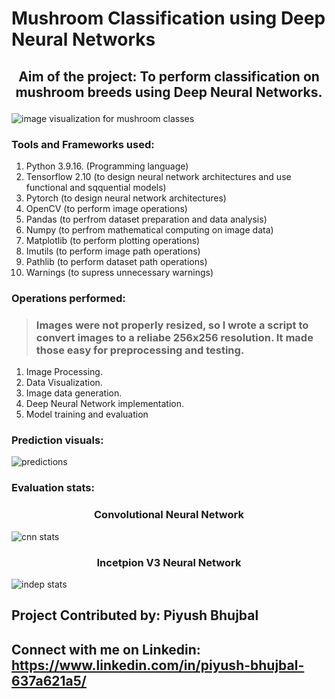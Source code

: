 # Mushroom Classification using Deep Neural Networks

## <p align = "center">Aim of the project: To perform classification on mushroom breeds using Deep Neural Networks.</p>

![image visualization for mushroom classes](https://github.com/PiyushBL45t/DL-Simplified/assets/75735209/231bd3c7-ba12-4ea1-8f08-5e37bd3cae6d)

### Tools and Frameworks used:
1. Python 3.9.16. (Programming language)
2. Tensorflow 2.10 (to design neural network architectures and use functional and sqquential models)
3. Pytorch (to design neural network architectures)
4. OpenCV (to perform image operations)
5. Pandas (to perfrom dataset preparation and data analysis)
6. Numpy (to perfrom mathematical computing on image data)
7. Matplotlib (to perform plotting operations)
8. Imutils (to perform image path operations)
9. Pathlib (to perform dataset path operations)
10. Warnings (to supress unnecessary warnings)

### Operations performed:

> ###  Images were not properly resized, so I wrote a script to convert images to a reliabe 256x256 resolution. It made those easy for preprocessing and testing.

1. Image Processing.
2. Data Visualization.
3. Image data generation.
4. Deep Neural Network implementation.
5. Model training and evaluation

### Prediction visuals:

![predictions](https://github.com/PiyushBL45t/DL-Simplified/assets/75735209/9a1fc5c7-63e3-4d05-b0cd-0ddc22808f7c)

### Evaluation stats:

### <p align = "center">Convolutional Neural Network </p>

![cnn stats](https://github.com/PiyushBL45t/DL-Simplified/assets/75735209/2865cb07-0ab6-4f5d-927d-3eccee6bd37e)

### <p align = "center">Incetpion V3 Neural Network </p>


![indep stats](https://github.com/PiyushBL45t/DL-Simplified/assets/75735209/f0a8d3b8-8f5c-47c2-b44d-f027c1028dbf)

## Project Contributed by: Piyush Bhujbal
## Connect with me on Linkedin: https://www.linkedin.com/in/piyush-bhujbal-637a621a5/





